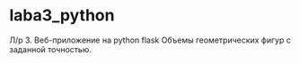 # laba3_python
Л/р 3. Веб-приложение на python flask Объемы геометрических фигур с заданной точностью.
